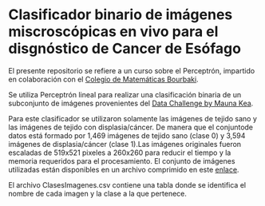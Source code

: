 # Clasificador binario de imágenes miscroscópicas en vivo para el disgnóstico de Cancer de Esófago

El presente repositorio se refiere a un curso sobre el Perceptrón, impartido en colaboración con el [Colegio de Matemáticas Bourbaki](https://www.colegio-bourbaki.com/).

Se utiliza Perceptrón lineal para realizar una clasificación binaria de un subconjunto de imágenes provenientes del [Data Challenge by Mauna Kea](https://challengedata.ens.fr/participants/challenges/11/).

Para este clasificador se utilizaron solamente las imágenes de tejido sano y las imágenes de tejido con displasia/cáncer.
De manera que el conjuntode datos está formado por 1,469 imágenes de tejido sano (clase 0)  y 3,594 imágenes de displasia/cáncer (clase 1).Las imágenes originales fueron escaladas de 519x521 pixeles a 260x260 para reducir el tiempo y la memoria requeridos para el procesamiento. El conjunto de imágenes utilizadas están disponibles en un archivo comprimido en este [enlace](https://drive.google.com/file/d/1Abi4hjl5djn8X75YCcMXL5htq7iqf7VY/view?usp=sharing).

El archivo ClasesImagenes.csv contiene una tabla donde se identifica el nombre de cada imagen y la clase a la que pertenece.






